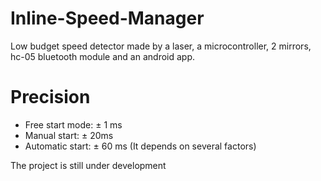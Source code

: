 # Inline-Speed-Manager
Low budget speed detector made by a laser, a microcontroller, 2 mirrors, hc-05 bluetooth module and an android app.

# Precision
- Free start mode: ± 1 ms 
- Manual start: ± 20ms
- Automatic start: ± 60 ms  (It depends on several factors)

The project is still under development
